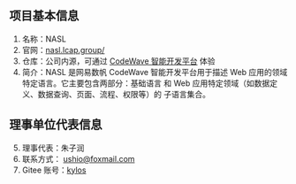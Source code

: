 ##  项目基本信息

1. 名称：NASL 
2. 官网：[nasl.lcap.group/](http://nasl.lcap.group/)
3. 仓库：公司内源，可通过 [CodeWave 智能开发平台](https://sf.163.com/product/lcap) 体验
4. 简介：NASL 是网易数帆 CodeWave 智能开发平台用于描述 Web 应用的领域特定语言。它主要包含两部分：基础语言 和 Web 应用特定领域（如数据定义、数据查询、页面、流程、权限等）的 子语言集合。

## 理事单位代表信息

5. 理事代表：朱子润
6. 联系方式： [ushio@foxmail.com](mailto:ushio@foxmail.com)
7. Gitee 账号：[kylos](https://gitee.com/kylos)

